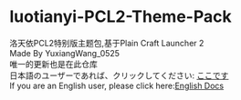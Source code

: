 # luotianyi-PCL2-Theme-Pack
洛天依PCL2特别版主题包,基于Plain Craft Launcher 2  
Made By YuxiangWang_0525  
唯一的更新也是在此仓库  
日本語のユーザーであれば、クリックしてください: [ここです](README_JP.md)  
If you are an English user, please click here:[English Docs](http://pcl2seendocs.luotianyi.online/)
